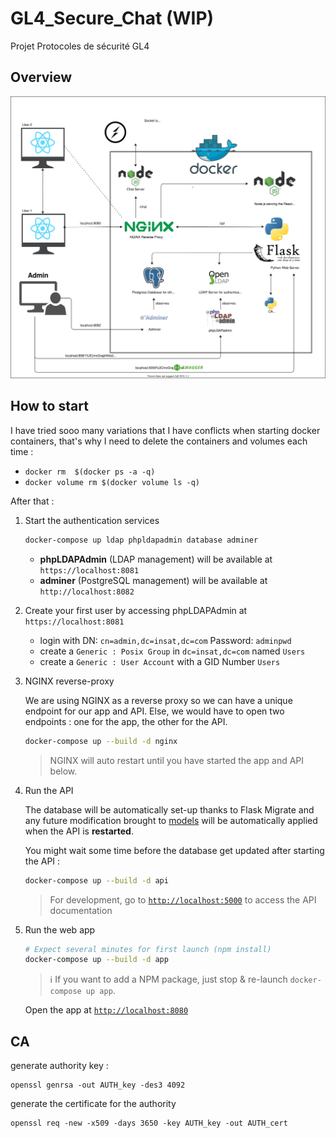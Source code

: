 # GL4_Secure_Chat (WIP)
Projet Protocoles de sécurité GL4

## Overview

![Architecture Description](./overview.drawio.svg)

## How to start
I have tried sooo many variations that I have conflicts when starting docker containers, that's why I need to delete the containers and volumes each time :
- `docker rm  $(docker ps -a -q)` 
- `docker volume rm $(docker volume ls -q)`

After that : 


1. Start the authentication services

    ```bash
    docker-compose up ldap phpldapadmin database adminer
    ```

   - **phpLDAPAdmin** (LDAP management) will be available at `https://localhost:8081`
   - **adminer** (PostgreSQL management) will be available at `http://localhost:8082`


2. Create your first user by accessing phpLDAPAdmin at `https://localhost:8081`

    - login with DN: `cn=admin,dc=insat,dc=com` Password: `adminpwd`
    - create a `Generic : Posix Group` in `dc=insat,dc=com` named `Users`
    - create a `Generic : User Account` with a GID Number `Users`

3. NGINX reverse-proxy

    We are using NGINX as a reverse proxy so we can have a unique endpoint for our app and API. Else, we would have to open two endpoints : one for the app, the other for the API.

    ```bash
    docker-compose up --build -d nginx
    ```

    > NGINX will auto restart until you have started the app and API below.

4. Run the API

    The database will be automatically set-up thanks to Flask Migrate and any future modification brought to [models](./api/app/src/model) will be automatically applied when the API is **restarted**.

    You might wait some time before the database get updated after starting the API :

    ```bash
    docker-compose up --build -d api
    ```

    > For development, go to [`http://localhost:5000`](http://localhost:5000) to access the API documentation

5. Run the web app

    ```bash
    # Expect several minutes for first launch (npm install)
    docker-compose up --build -d app
    ```

    > :information_source: If you want to add a NPM package, just stop & re-launch `docker-compose up app`.

    Open the app at [`http://localhost:8080`](http://localhost:8080)

## CA
generate authority key :
```shell
openssl genrsa -out AUTH_key -des3 4092
```

generate the certificate for the authority
```shell
openssl req -new -x509 -days 3650 -key AUTH_key -out AUTH_cert
```
